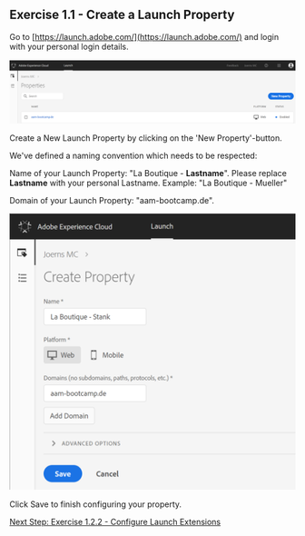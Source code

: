 ## Exercise 1.1 - Create a Launch Property

Go to [https://launch.adobe.com/](https://launch.adobe.com/) and login with your personal login details.

![Launch Setup](./images/launch1.png)

Create a New Launch Property by clicking on the 'New Property'-button.

We've defined a naming convention which needs to be respected:

Name of your Launch Property: "La Boutique - **Lastname**". Please replace **Lastname** with your personal Lastname. Example: "La Boutique - Mueller"

Domain of your Launch Property: "aam-bootcamp.de".

![Launch Setup](./images/launch2.png)

Click Save to finish configuring your property.

[Next Step: Exercise 1.2.2 - Configure Launch Extensions](./ex2.md)



